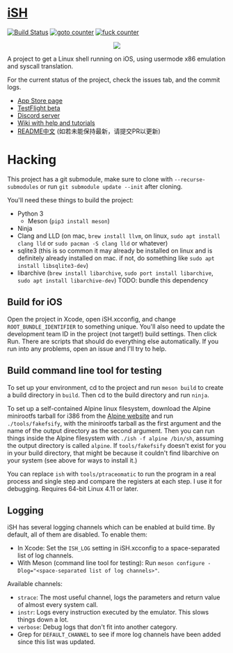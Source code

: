 # [iSH](https://ish.app)

[![Build Status](https://github.com/ish-app/ish/actions/workflows/ci.yml/badge.svg)](https://github.com/ish-app/ish/actions)
[![goto counter](https://img.shields.io/github/search/ish-app/ish/goto.svg)](https://github.com/ish-app/ish/search?q=goto)
[![fuck counter](https://img.shields.io/github/search/ish-app/ish/fuck.svg)](https://github.com/ish-app/ish/search?q=fuck)

<p align="center">
<a href="https://ish.app">
<img src="https://ish.app/assets/github-readme.png">
</a>
</p>

A project to get a Linux shell running on iOS, using usermode x86 emulation and syscall translation.

For the current status of the project, check the issues tab, and the commit logs.

- [App Store page](https://apps.apple.com/us/app/ish-shell/id1436902243)
- [TestFlight beta](https://testflight.apple.com/join/97i7KM8O)
- [Discord server](https://discord.gg/HFAXj44)
- [Wiki with help and tutorials](https://github.com/ish-app/ish/wiki)
- [README中文](https://github.com/ish-app/ish/blob/master/README_ZH.md) (如若未能保持最新，请提交PR以更新)

# Hacking

This project has a git submodule, make sure to clone with `--recurse-submodules` or run `git submodule update --init` after cloning.

You'll need these things to build the project:

 - Python 3
   + Meson (`pip3 install meson`)
 - Ninja
 - Clang and LLD (on mac, `brew install llvm`, on linux, `sudo apt install clang lld` or `sudo pacman -S clang lld` or whatever)
 - sqlite3 (this is so common it may already be installed on linux and is definitely already installed on mac. if not, do something like `sudo apt install libsqlite3-dev`)
 - libarchive (`brew install libarchive`, `sudo port install libarchive`, `sudo apt install libarchive-dev`) TODO: bundle this dependency

## Build for iOS

Open the project in Xcode, open iSH.xcconfig, and change `ROOT_BUNDLE_IDENTIFIER` to something unique. You'll also need to update the development team ID in the project (not target!) build settings. Then click Run. There are scripts that should do everything else automatically. If you run into any problems, open an issue and I'll try to help.

## Build command line tool for testing

To set up your environment, cd to the project and run `meson build` to create a build directory in `build`. Then cd to the build directory and run `ninja`.

To set up a self-contained Alpine linux filesystem, download the Alpine minirootfs tarball for i386 from the [Alpine website](https://alpinelinux.org/downloads/) and run `./tools/fakefsify`, with the minirootfs tarball as the first argument and the name of the output directory as the second argument. Then you can run things inside the Alpine filesystem with `./ish -f alpine /bin/sh`, assuming the output directory is called `alpine`. If `tools/fakefsify` doesn't exist for you in your build directory, that might be because it couldn't find libarchive on your system (see above for ways to install it.)

You can replace `ish` with `tools/ptraceomatic` to run the program in a real process and single step and compare the registers at each step. I use it for debugging. Requires 64-bit Linux 4.11 or later.

## Logging

iSH has several logging channels which can be enabled at build time. By default, all of them are disabled. To enable them:

- In Xcode: Set the `ISH_LOG` setting in iSH.xcconfig to a space-separated list of log channels.
- With Meson (command line tool for testing): Run `meson configure -Dlog="<space-separated list of log channels>"`.

Available channels:

- `strace`: The most useful channel, logs the parameters and return value of almost every system call.
- `instr`: Logs every instruction executed by the emulator. This slows things down a lot.
- `verbose`: Debug logs that don't fit into another category.
- Grep for `DEFAULT_CHANNEL` to see if more log channels have been added since this list was updated.
